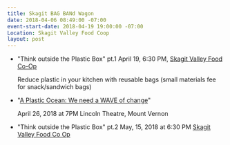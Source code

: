```yaml
---
title: Skagit BAG BANd Wagon
date: 2018-04-06 08:49:00 -07:00
event-start-date: 2018-04-19 19:00:00 -07:00
Location: Skagit Valley Food Coop
layout: post
---
```


* "Think outside the Plastic Box" pt.1
  April 19, 6:30 PM, [Skagit Valley Food Co-Op](http://www.skagitfoodcoop.com/)

  Reduce plastic in your kitchen with reusable bags (small materials fee for snack/sandwich bags)


* "[A Plastic Ocean: We need a WAVE of change](http://www.lincolntheatre.org/film/plastic-ocean-we-need-wave-change)"

  April 26, 2018 at 7PM
  Lincoln Theatre, Mount Vernon                       

* "Think outside the Plastic Box" pt.2
  May, 15, 2018 at 6:30 PM
  [Skagit Valley Food Co
  Op](http://www.skagitfoodcoop.com/)